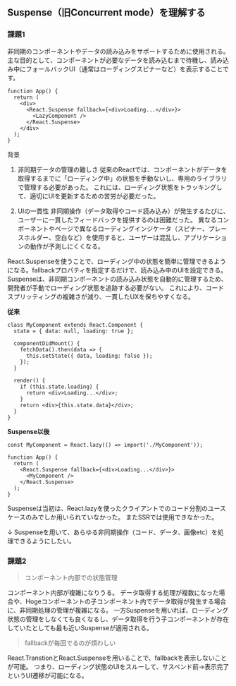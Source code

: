## Suspense（旧Concurrent mode）を理解する

### 課題1

非同期のコンポーネントやデータの読み込みをサポートするために使用される。
主な目的として、コンポーネントが必要なデータを読み込むまで待機し、読み込み中にフォールバックUI（通常はローディングスピナーなど）を表示することです。

```tsx
function App() {
  return (
    <div>
      <React.Suspense fallback={<div>Loading...</div>}>
        <LazyComponent />
      </React.Suspense>
    </div>
  );
}
```



背景
1. 非同期データの管理の難しさ
従来のReactでは、コンポーネントがデータを取得するまでに「ローディング中」の状態を手動ないし、専用のライブラリで管理する必要があった。
これには、ローディング状態をトラッキングして、適切にUIを更新するための苦労が必要だった。

2. UIの一貫性
非同期操作（データ取得やコード読み込み）が発生するたびに、ユーザーに一貫したフィードバックを提供するのは困難だった。
異なるコンポーネントやページで異なるローディングインジケータ（スピナー、プレースホルダー、空白など）を使用すると、ユーザーは混乱し、アプリケーションの動作が予測しにくくなる。


React.Suspenseを使うことで、ローディング中の状態を簡単に管理できるようになる。fallbackプロパティを指定するだけで、読み込み中のUIを設定できる。
Suspenseは、非同期コンポーネントの読み込み状態を自動的に管理するため、開発者が手動でローディング状態を追跡する必要がない。
これにより、コードスプリッティングの複雑さが減り、一貫したUXを保ちやすくなる。

**従来**

```tsx
class MyComponent extends React.Component {
  state = { data: null, loading: true };

  componentDidMount() {
    fetchData().then(data => {
      this.setState({ data, loading: false });
    });
  }

  render() {
    if (this.state.loading) {
      return <div>Loading...</div>;
    }
    return <div>{this.state.data}</div>;
  }
}

```

**Suspense以後**

```tsx
const MyComponent = React.lazy(() => import('./MyComponent'));

function App() {
  return (
    <React.Suspense fallback={<div>Loading...</div>}>
      <MyComponent />
    </React.Suspense>
  );
}
```

Suspenseは当初は、React.lazyを使ったクライアントでのコード分割のユースケースのみでしか用いられていなかった。
またSSRでは使用できなかった。

↓
Suspenseを用いて、あらゆる非同期操作（コード、データ、画像etc）を処理できるようにしたい。

### 課題2

> コンポーネント内部での状態管理

コンポーネント内部が複雑になりうる。
データ取得する処理が複数になった場合や、Hogeコンポーネントの子コンポーネント内でデータ取得が発生する場合に、非同期処理の管理が複雑になる。
一方Suspenseを用いれば、ローディング状態の管理をしなくても良くなるし、データ取得を行う子コンポーネントが存在していたとしても最も近いSuspenseが適用される。

> fallbackが毎回でるのが煩わしい

React.TranstionとReact.Suspenseを用いることで、fallbackを表示しないことが可能。
つまり、ローディング状態のUIをスルーして、サスペンド前→表示完了というUI遷移が可能になる。